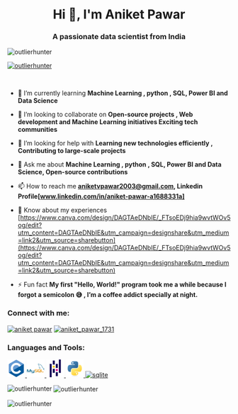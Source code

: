 <h1 align="center">Hi 👋, I'm Aniket Pawar</h1>
<h3 align="center">A passionate data scientist from India</h3>

<p align="left"> <img src="https://komarev.com/ghpvc/?username=outlierhunter&label=Profile%20views&color=0e75b6&style=flat" alt="outlierhunter" /> </p>

<p align="left"> <a href="https://github.com/ryo-ma/github-profile-trophy"><img src="https://github-profile-trophy.vercel.app/?username=outlierhunter" alt="outlierhunter" /></a> </p>

<p align="left"> <a href="https://twitter.com/" target="blank"><img src="https://img.shields.io/twitter/follow/?logo=twitter&style=for-the-badge" alt="" /></a> </p>

- 🌱 I’m currently learning **Machine Learning , python , SQL, Power BI and Data Science**

- 👯 I’m looking to collaborate on **Open-source projects , Web development and Machine Learning initiatives Exciting tech communities**

- 🤝 I’m looking for help with **Learning new technologies efficiently , Contributing to large-scale projects**

- 💬 Ask me about **Machine Learning , python , SQL, Power BI and Data Science, Open-source contributions**

- 📫 How to reach me **aniketvpawar2003@gmail.com, Linkedin Profile[www.linkedin.com/in/aniket-pawar-a1688331a]**

- 📄 Know about my experiences [https://www.canva.com/design/DAGTAeDNbIE/_FTsoEDj9hia9wvtWOv5og/edit?utm_content=DAGTAeDNbIE&utm_campaign=designshare&utm_medium=link2&utm_source=sharebutton](https://www.canva.com/design/DAGTAeDNbIE/_FTsoEDj9hia9wvtWOv5og/edit?utm_content=DAGTAeDNbIE&utm_campaign=designshare&utm_medium=link2&utm_source=sharebutton)

- ⚡ Fun fact **My first "Hello, World!" program took me a while because I forgot a semicolon 😅 , I’m a coffee addict specially at night.**

<h3 align="left">Connect with me:</h3>
<p align="left">
<a href="https://linkedin.com/in/aniket pawar" target="blank"><img align="center" src="https://raw.githubusercontent.com/rahuldkjain/github-profile-readme-generator/master/src/images/icons/Social/linked-in-alt.svg" alt="aniket pawar" height="30" width="40" /></a>
<a href="https://instagram.com/aniket_pawar_1731" target="blank"><img align="center" src="https://raw.githubusercontent.com/rahuldkjain/github-profile-readme-generator/master/src/images/icons/Social/instagram.svg" alt="aniket_pawar_1731" height="30" width="40" /></a>
</p>

<h3 align="left">Languages and Tools:</h3>
<p align="left"> <a href="https://www.cprogramming.com/" target="_blank" rel="noreferrer"> <img src="https://raw.githubusercontent.com/devicons/devicon/master/icons/c/c-original.svg" alt="c" width="40" height="40"/> </a> <a href="https://www.mysql.com/" target="_blank" rel="noreferrer"> <img src="https://raw.githubusercontent.com/devicons/devicon/master/icons/mysql/mysql-original-wordmark.svg" alt="mysql" width="40" height="40"/> </a> <a href="https://pandas.pydata.org/" target="_blank" rel="noreferrer"> <img src="https://raw.githubusercontent.com/devicons/devicon/2ae2a900d2f041da66e950e4d48052658d850630/icons/pandas/pandas-original.svg" alt="pandas" width="40" height="40"/> </a> <a href="https://www.python.org" target="_blank" rel="noreferrer"> <img src="https://raw.githubusercontent.com/devicons/devicon/master/icons/python/python-original.svg" alt="python" width="40" height="40"/> </a> <a href="https://www.sqlite.org/" target="_blank" rel="noreferrer"> <img src="https://www.vectorlogo.zone/logos/sqlite/sqlite-icon.svg" alt="sqlite" width="40" height="40"/> </a> </p>

<p><img align="left" src="https://github-readme-stats.vercel.app/api/top-langs?username=outlierhunter&show_icons=true&locale=en&layout=compact" alt="outlierhunter" /></p>

<p>&nbsp;<img align="center" src="https://github-readme-stats.vercel.app/api?username=outlierhunter&show_icons=true&locale=en" alt="outlierhunter" /></p>

<p><img align="center" src="https://github-readme-streak-stats.herokuapp.com/?user=outlierhunter&" alt="outlierhunter" /></p>
